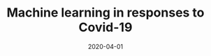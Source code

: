 ---
layout: post
title: Machine learning in responses to Covid-19
date: 2020-04-01
categories: research
root: /work/
description: Reporting, medical analysis and risk assessment methodologies
redirect: /img/work/msdv/Molloy_Artificial-Intelligence&Covid-19.pdf
---